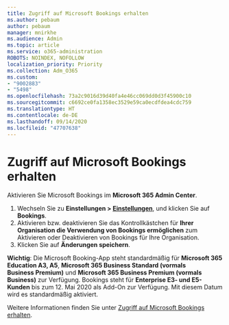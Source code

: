 ```yaml
---
title: Zugriff auf Microsoft Bookings erhalten
ms.author: pebaum
author: pebaum
manager: mnirkhe
ms.audience: Admin
ms.topic: article
ms.service: o365-administration
ROBOTS: NOINDEX, NOFOLLOW
localization_priority: Priority
ms.collection: Adm_O365
ms.custom:
- "9002883"
- "5498"
ms.openlocfilehash: 73a2c9016d39d40fa4e46cc069dd0d3f45900c10
ms.sourcegitcommit: c6692ce0fa1358ec3529e59ca0ecdfdea4cdc759
ms.translationtype: HT
ms.contentlocale: de-DE
ms.lasthandoff: 09/14/2020
ms.locfileid: "47707638"
---
```

# <a name="get-access-to-microsoft-bookings"></a>Zugriff auf Microsoft Bookings erhalten

Aktivieren Sie Microsoft Bookings im **Microsoft 365 Admin Center**.

1. Wechseln Sie zu **Einstellungen > [Einstellungen](https://admin.microsoft.com/Adminportal/Home?source=applauncher#/Settings/Services)**, und klicken Sie auf **Bookings**.
2. Aktivieren bzw. deaktivieren Sie das Kontrollkästchen für **Ihrer Organisation die Verwendung von Bookings ermöglichen** zum Aktivieren oder Deaktivieren von Bookings für Ihre Organisation.
3. Klicken Sie auf **Änderungen speichern**.

**Wichtig**: Die Microsoft Booking-App steht standardmäßig für **Microsoft 365 Education A3, A5**, **Microsoft 365 Business Standard (vormals Business Premium)** und **Microsoft 365 Business Premium (vormals Business)** zur Verfügung. Bookings steht für **Enterprise E3- und E5-Kunden** bis zum 12. Mai 2020 als Add-On zur Verfügung. Mit diesem Datum wird es standardmäßig aktiviert.

Weitere Informationen finden Sie unter [Zugriff auf Microsoft Bookings erhalten](https://support.microsoft.com/de-DE/office/get-access-to-microsoft-bookings-5382dc07-aaa5-45c9-8767-502333b214ce).
